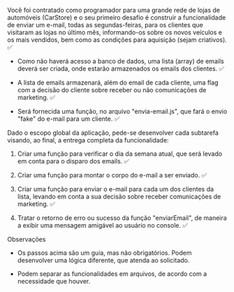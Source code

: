 Você foi contratado como programador para uma grande rede de lojas de automóveis (CarStore) e o seu primeiro desafio é 
construir a funcionalidade de enviar um e-mail, todas as segundas-feiras, para os clientes que visitaram as lojas no último mês, 
informando-os sobre os novos veículos e os mais vendidos, bem como as condições para aquisição (sejam criativos). ✅

- Como não haverá acesso a banco de dados, uma lista (array) de emails deverá ser criada, onde estarão armazenados os emails dos clientes. ✅

- A lista de emails armazenará, além do email de cada cliente, uma flag com a decisão do cliente sobre receber ou não comunicações de marketing. ✅

- Será fornecida uma função, no arquivo "envia-email.js", que fará o envio "fake" do e-mail para um cliente. ✅

Dado o escopo global da aplicação, pede-se desenvolver cada subtarefa visando, ao final, a entrega completa da funcionalidade:

1. Criar uma função para verificar o dia da semana atual, que será levado em conta para o disparo dos emails. ✅

2. Criar uma função para montar o corpo do e-mail a ser enviado. ✅

3. Criar uma função para enviar o e-mail para cada um dos clientes da lista, levando em conta a sua decisão sobre receber comunicações de marketing. ✅

4. Tratar o retorno de erro ou sucesso da função "enviarEmail", de maneira a exibir uma mensagem amigável ao usuário no console. ✅

Observações

- Os passos acima são um guia, mas não obrigatórios. Podem desenvolver uma lógica diferente, que atenda ao solicitado.

- Podem separar as funcionalidades em arquivos, de acordo com a necessidade que houver.